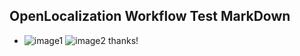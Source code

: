## OpenLocalization Workflow Test MarkDown
* ![image1](.\8afe36fd-4bc4-40d4-b261-c85952124847.PNG)   ![image2](.\91e0e3e5-6ebf-4982-a4da-3fea9e5f0808.png) 
thanks!